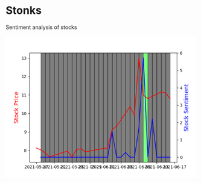 # Stonks

Sentiment analysis of stocks

<p align="center">
  <img src="https://github.com/bhjelmar/Stonks/blob/master/out/CLNE.png"/>
</p>

